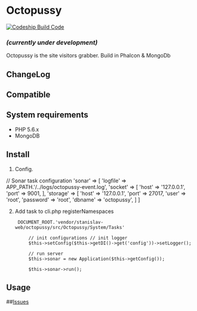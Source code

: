 # Octopussy

[![Codeship Build Code](https://codeship.com/projects/f1a63ed0-3397-0133-8c3a-32e25a7c007a/status?branch=master)](https://codeship.com/projects/f1a63ed0-3397-0133-8c3a-32e25a7c007a/status?branch=master)

### _(currently under development)_

Octopussy is the site visitors grabber. Build in Phalcon & MongoDb

## ChangeLog

## Compatible

## System requirements

* PHP 5.6.x
* MongoDB

## Install
1. Config.

// Sonar task configuration
            'sonar' =>  [
                'logfile'  =>   APP_PATH.'/../logs/octopussy-event.log',
                'socket'        =>  [
                    'host'  =>  '127.0.0.1',
                    'port'  =>  9001,
                ],
                'storage'       =>  [
                    'host'      =>  '127.0.0.1',
                    'port'      =>  27017,
                    'user'      =>  'root',
                    'password'  =>  'root',
                    'dbname'    =>  'octopussy',
                ]
            ]

2. Add task to cli.php registerNamespaces

        DOCUMENT_ROOT.'vendor/stanislav-web/octopussy/src/Octopussy/System/Tasks'

            // init configurations // init logger
            $this->setConfig($this->getDI()->get('config'))->setLogger();

            // run server
            $this->sonar = new Application($this->getConfig());

            $this->sonar->run();
            
## Usage

##[Issues](https://github.com/stanislav-web/octopussy/issues "Issues")